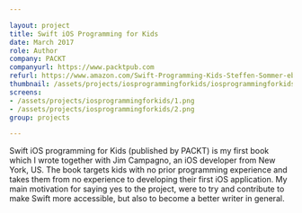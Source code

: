 ```yaml
---

layout: project
title: Swift iOS Programming for Kids
date: March 2017
role: Author
company: PACKT
companyurl: https://www.packtpub.com
refurl: https://www.amazon.com/Swift-Programming-Kids-Steffen-Sommer-ebook/dp/B01N6E8EB9/ref=sr_1_1?ie=UTF8&qid=1502998364&sr=8-1&keywords=swift+ios+programming+for+kids
thumbnail: /assets/projects/iosprogrammingforkids/iosprogrammingforkids.png
screens:
- /assets/projects/iosprogrammingforkids/1.png
- /assets/projects/iosprogrammingforkids/2.png
group: projects

---
```


Swift iOS programming for Kids (published by PACKT) is my first book which I wrote together with Jim Campagno, an iOS developer from New York, US. The book targets kids with no prior programming experience and takes them from no experience to developing their first iOS application. My main motivation for saying yes to the project, were to try and contribute to make Swift more accessible, but also to become a better writer in general.